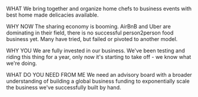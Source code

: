 WHAT
We bring together and organize home chefs to business events with best home made delicacies available.

WHY NOW
The sharing economy is booming. AirBnB and Uber are dominating in their field, there is no successful person2person food business yet. Many have tried, but failed or pivoted to another model.

WHY YOU
We are fully invested in our business. We've been testing and riding this thing for a year, only now it's starting to take off - we know what we're doing.

WHAT DO YOU NEED FROM ME
We need an advisory board with a broader understanding of building a global business funding to exponentially scale the business we've successfully built by hand.
